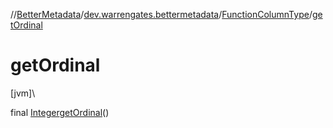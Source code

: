 //[BetterMetadata](../../../index.md)/[dev.warrengates.bettermetadata](../index.md)/[FunctionColumnType](index.md)/[getOrdinal](get-ordinal.md)

# getOrdinal

[jvm]\

final [Integer](https://docs.oracle.com/javase/8/docs/api/java/lang/Integer.html)[getOrdinal](get-ordinal.md)()
